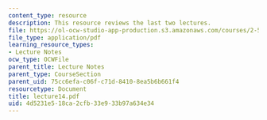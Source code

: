 ```yaml
---
content_type: resource
description: This resource reviews the last two lectures.
file: https://ol-ocw-studio-app-production.s3.amazonaws.com/courses/2-58j-radiative-transfer-spring-2006/4d5231e518ca2cfb33e933b97a634e34_lecture14.pdf
file_type: application/pdf
learning_resource_types:
- Lecture Notes
ocw_type: OCWFile
parent_title: Lecture Notes
parent_type: CourseSection
parent_uid: 75cc6efa-c06f-c71d-8410-8ea5b6b661f4
resourcetype: Document
title: lecture14.pdf
uid: 4d5231e5-18ca-2cfb-33e9-33b97a634e34
---
```

